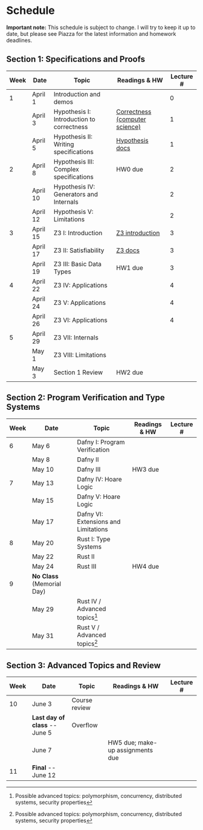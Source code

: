 # Schedule

**Important note:**
This schedule is subject to change.
I will try to keep it up to date, but please see Piazza for the latest information and homework deadlines.

## Section 1: Specifications and Proofs

| Week | Date | Topic | Readings & HW | Lecture # |
| --- | --- | --- | --- | --- |
| 1 | April 1 | Introduction and demos |  | 0 |
|   | April 3 | Hypothesis I: Introduction to correctness | [Correctness (computer science)](https://en.wikipedia.org/wiki/Correctness_(computer_science)) | 1 |
|   | April 5 | Hypothesis II: Writing specifications | [Hypothesis docs](https://hypothesis.readthedocs.io/en/latest/) | 1 |
| 2 | April 8 | Hypothesis III: Complex specifications | HW0 due | 2 |
|   | April 10 | Hypothesis IV: Generators and Internals |  | 2 |
|   | April 12 | Hypothesis V: Limitations |  | 2 |
| 3 | April 15 | Z3 I: Introduction | [Z3 introduction](https://ericpony.github.io/z3py-tutorial/guide-examples.htm) | 3 |
|   | April 17 | Z3 II: Satisfiability | [Z3 docs](https://z3prover.github.io/api/html/namespacez3py.html) | 3 |
|   | April 19 | Z3 III: Basic Data Types | HW1 due | 3 |
| 4 | April 22 | Z3 IV: Applications |  | 4 |
|   | April 24 | Z3 V: Applications |  | 4 |
|   | April 26 | Z3 VI: Applications |  | 4 |
| 5 | April 29 | Z3 VII: Internals |  |  |
|   | May 1 | Z3 VIII: Limitations |  |  |
|   | May 3 | Section 1 Review | HW2 due |  |

## Section 2: Program Verification and Type Systems

| Week | Date | Topic | Readings & HW | Lecture # |
| --- | --- | --- | --- | --- |
| 6 | May 6 | Dafny I: Program Verification |  |  |
|   | May 8 | Dafny II |  |  |
|   | May 10 | Dafny III | HW3 due |  |
| 7 | May 13 | Dafny IV: Hoare Logic |  |  |
|   | May 15 | Dafny V: Hoare Logic |  |  |
|   | May 17 | Dafny VI: Extensions and Limitations |  |  |
| 8 | May 20 | Rust I: Type Systems |  |  |
|   | May 22 | Rust II |  |  |
|   | May 24 | Rust III | HW4 due |  |
| 9 | **No Class** (Memorial Day) |  |  |  |
|   | May 29 | Rust IV / Advanced topics[^1] |  |  |
|   | May 31 | Rust V / Advanced topics[^1] |  |  |

## Section 3: Advanced Topics and Review

| Week | Date | Topic | Readings & HW | Lecture # |
| --- | --- | --- | --- | --- |
| 10 | June 3 | Course review |  |  |
|    | **Last day of class** -- June 5 | Overflow |  |  |
|    | June 7 |  | HW5 due; make-up assignments due |  |
| 11 | **Final** -- June 12 |  |  |  |

[^1]: Possible advanced topics: polymorphism, concurrency, distributed systems, security properties
